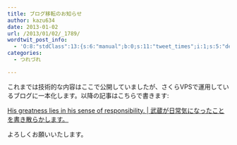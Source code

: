 ```yaml
---
title: ブログ移転のお知らせ
author: kazu634
date: 2013-01-02
url: /2013/01/02/_1789/
wordtwit_post_info:
  - 'O:8:"stdClass":13:{s:6:"manual";b:0;s:11:"tweet_times";i:1;s:5:"delay";i:0;s:7:"enabled";i:1;s:10:"separation";s:2:"60";s:7:"version";s:3:"3.7";s:14:"tweet_template";b:0;s:6:"status";i:2;s:6:"result";a:0:{}s:13:"tweet_counter";i:2;s:13:"tweet_log_ids";a:1:{i:0;i:5475;}s:9:"hash_tags";a:0:{}s:8:"accounts";a:1:{i:0;s:7:"kazu634";}}'
categories:
  - つれづれ

---
```

<div class="section">
<p>
    これまでは技術的な内容はここで公開していましたが、さくらVPSで運用しているブログに一本化します。以降の記事はこちらで書きます:
</p>
  
<p>
<a href="http://blog.kazu634.com/" onclick="__gaTracker('send', 'event', 'outbound-article', 'http://blog.kazu634.com/', 'His greatness lies in his sense of responsibility. | 武蔵が日常気になったことを書き散らかします。');" target="_blank">His greatness lies in his sense of responsibility. | 武蔵が日常気になったことを書き散らかします。</a>
</p>
  
<p>
    よろしくお願いいたします。
</p>
</div>